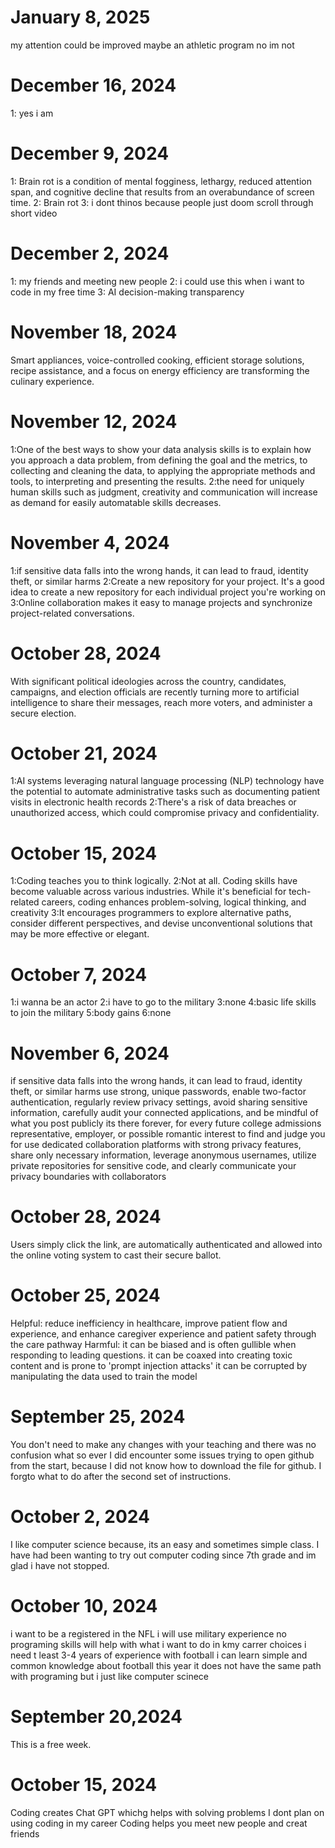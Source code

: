 # January 8, 2025
my attention could be improved
maybe an athletic program
no im not

# December 16, 2024
1: yes i am

# December 9, 2024
1: Brain rot is a condition of mental fogginess, lethargy, reduced attention span, and cognitive decline that results from an overabundance of screen time.
2: Brain rot
3: i dont thinos because people just doom scroll through short video

# December 2, 2024
1: my friends and meeting new people
2: i could use this when i want to code in my free time
3: AI decision-making transparency

# November 18, 2024
Smart appliances, voice-controlled cooking, efficient storage solutions, recipe assistance, and a focus on energy efficiency are transforming the culinary experience.

# November 12, 2024
1:One of the best ways to show your data analysis skills is to explain how you approach a data problem, from defining the goal and the metrics, to collecting and cleaning the data, to applying the appropriate methods and tools, to interpreting and presenting the results.
2:the need for uniquely human skills such as judgment, creativity and communication will increase as demand for easily automatable skills decreases.

# November 4, 2024
1:if sensitive data falls into the wrong hands, it can lead to fraud, identity theft, or similar harms
2:Create a new repository for your project. It's a good idea to create a new repository for each individual project you're working on
3:Online collaboration makes it easy to manage projects and synchronize project-related conversations.

# October 28, 2024
With significant political ideologies across the country, candidates, campaigns, and election officials are recently turning more to artificial intelligence to share their messages, reach more voters, and administer a secure election.

# October 21, 2024
1:AI systems leveraging natural language processing (NLP) technology have the potential to automate administrative tasks such as documenting patient visits in electronic health records
2:There's a risk of data breaches or unauthorized access, which could compromise privacy and confidentiality.

# October 15, 2024
1:Coding teaches you to think logically.
2:Not at all. Coding skills have become valuable across various industries. While it's beneficial for tech-related careers, coding enhances problem-solving, logical thinking, and creativity
3:It encourages programmers to explore alternative paths, consider different perspectives, and devise unconventional solutions that may be more effective or elegant.

# October 7, 2024
1:i wanna be an actor
2:i have to go to the military
3:none
4:basic life skills to join the military 
5:body gains
6:none

# November 6, 2024
if sensitive data falls into the wrong hands, it can lead to fraud, identity theft, or similar harms
use strong, unique passwords, enable two-factor authentication, regularly review privacy settings, avoid sharing sensitive information, carefully audit your connected applications, and be mindful of what you post publicly
its there forever, for every future college admissions representative, employer, or possible romantic interest to find and judge you for
use dedicated collaboration platforms with strong privacy features, share only necessary information, leverage anonymous usernames, utilize private repositories for sensitive code, and clearly communicate your privacy boundaries with collaborators

# October 28, 2024
Users simply click the link, are automatically authenticated and allowed into the online voting system to cast their secure ballot. 
# October 25, 2024
Helpful: reduce inefficiency in healthcare, improve patient flow and experience, and enhance caregiver experience and patient safety through the care pathway
Harmful: it can be biased and is often gullible when responding to leading questions. it can be coaxed into creating toxic content and is prone to 'prompt injection attacks' it can be corrupted by manipulating the data used to train the model

# September 25, 2024
You don't need to make any changes with your teaching and there was no confusion what so ever
I did encounter some issues trying to open github from the start, because I did not know how to download the file for github. I forgto what to do after the second set of instructions.

# October 2, 2024
I like computer science because, its an easy and sometimes simple class. I have had been wanting to try out computer coding since 7th grade and im glad i have not stopped.

# October 10, 2024
i want to be a registered in the NFL
i will use military experience
no programing skills will help with what i want to do in kmy carrer choices
i need t least 3-4 years of experience with football
i can learn simple and common knowledge about football this year
it does not have the same path with programing but i just like computer scinece

# September 20,2024
This is a free week.

# October 15, 2024
Coding creates Chat GPT whichg helps with solving problems
I dont plan on using coding in my career
Coding helps you meet new people and creat friends
